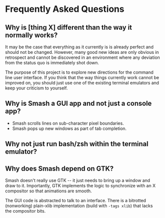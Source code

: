 # Frequently Asked Questions
        
## Why is [thing X] different than the way it normally works?

It may be the case that everything as it currently is is already
perfect and should not be changed.  However, many good new ideas are
only obvious in retrospect and cannot be discovered in an environment
where any deviation from the status quo is immediately shot down.

The purpose of this project is to explore new directions for the
command line user interface.  If you think that the way things
currently work cannot be improved on, you should just use one of the
existing terminal emulators and keep your criticism to yourself.

## Why is Smash a GUI app and not just a console app?

* Smash scrolls lines on sub-character pixel boundaries.
* Smash pops up new windows as part of tab completion.

## Why not just run bash/zsh within the terminal emulator?

## Why does Smash depend on GTK?

Smash doesn't really use GTK -- it just needs to bring up a window and
draw to it.  Importantly, GTK implements the logic to synchronize with
an X compositor so that animations are smooth.

The GUI code is abstracted to talk to an interface.  There is a
bitrotted (nonworking) plain-xlib implementation (build with `-tags
xlib`) that lacks the compositor bits.
